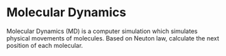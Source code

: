 Molecular Dynamics
=============

Molecular Dynamics (MD) is a computer simulation which simulates physical movements of molecules. Based on Neuton law, calculate the next position of each molecular.
